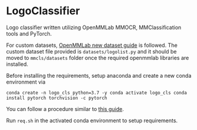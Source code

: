 # LogoClassifier

Logo classifier written utilizing OpenMMLab MMOCR, MMClassification tools and PyTorch.

For custom datasets, [OpenMMLab new dataset guide](https://github.com/open-mmlab/mmclassification/blob/master/docs/tutorials/new_dataset.md)  is followed. The custom dataset file provided is `datasets/logolist.py` and it should be moved to `mmcls/datasets` folder once the required openmmlab libraries are installed.

Before installing the requirements, setup anaconda and create a new conda environment via 

`conda create -n logo_cls python=3.7 -y
 conda activate logo_cls
 conda install pytorch torchvision -c pytorch`
 
You can follow a procedure similar to [this guide](https://github.com/open-mmlab/mmclassification/blob/master/docs/install.md). 

Run `req.sh` in the activated conda environment to setup requirements.
